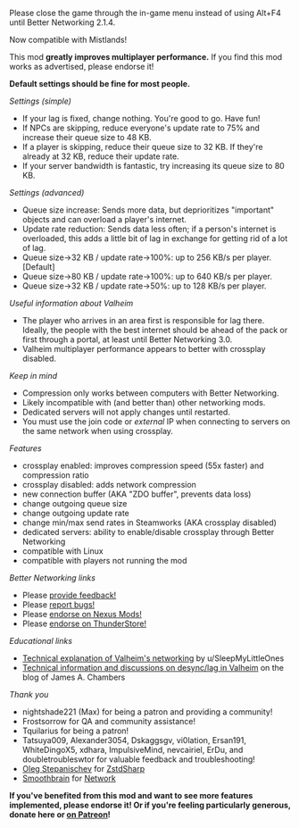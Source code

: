 Please close the game through the in-game menu instead of using Alt+F4 until Better Networking 2.1.4.

Now compatible with Mistlands!

This mod **greatly improves multiplayer performance.** If you find this mod works as advertised, please endorse it!

**Default settings should be fine for most people.**

_Settings (simple)_

* If your lag is fixed, change nothing. You're good to go. Have fun!
* If NPCs are skipping, reduce everyone's update rate to 75% and increase their queue size to 48 KB.
* If a player is skipping, reduce their queue size to 32 KB. If they're already at 32 KB, reduce their update rate.
* If your server bandwidth is fantastic, try increasing its queue size to 80 KB.

_Settings (advanced)_

* Queue size increase: Sends more data, but deprioritizes "important" objects and can overload a player's internet.
* Update rate reduction: Sends data less often; if a person's internet is overloaded, this adds a little bit of lag in exchange for getting rid of a lot of lag.
* Queue size->32 KB / update rate->100%: up to 256 KB/s per player. [Default]
* Queue size->80 KB / update rate->100%: up to 640 KB/s per player.
* Queue size->32 KB / update rate->50%: up to 128 KB/s per player.

_Useful information about Valheim_

* The player who arrives in an area first is responsible for lag there. Ideally, the people with the best internet should be ahead of the pack or first through a portal, at least until Better Networking 3.0.
* Valheim multiplayer performance appears to better with crossplay disabled.

_Keep in mind_

* Compression only works between computers with Better Networking.
* Likely incompatible with (and better than) other networking mods.
* Dedicated servers will not apply changes until restarted.
* You must use the join code or *external* IP when connecting to servers on the same network when using crossplay.

_Features_

* crossplay enabled: improves compression speed (55x faster) and compression ratio
* crossplay disabled: adds network compression
* new connection buffer (AKA "ZDO buffer", prevents data loss)
* change outgoing queue size
* change outgoing update rate
* change min/max send rates in Steamworks (AKA crossplay disabled)
* dedicated servers: ability to enable/disable crossplay through Better Networking
* compatible with Linux
* compatible with players not running the mod

_Better Networking links_

* Please [provide feedback!](https://www.nexusmods.com/valheim/mods/1570?tab=posts)
* Please [report bugs!](https://www.nexusmods.com/valheim/mods/1570?tab=bugs)
* Please [endorse on Nexus Mods!](https://www.nexusmods.com/valheim/mods/1570)
* Please [endorse on ThunderStore!](https://valheim.thunderstore.io/package/CW_Jesse/BetterNetworking_Valheim/)

_Educational links_

* [Technical explanation of Valheim's networking](https://redd.it/mga1iw) by u/SleepMyLittleOnes
* [Technical information and discussions on desync/lag in Valheim](https://jamesachambers.com/revisiting-fixing-valheim-lag-modifying-send-receive-limits/) on the blog of James A. Chambers

_Thank you_

* nightshade221 (Max) for being a patron and providing a community!
* Frostsorrow for QA and community assistance!
* Tquilarius for being a patron!
* Tatsuya009, Alexander3054, Dskaggsgv, vi0lation, Ersan191, WhiteDingoX5, xdhara, ImpulsiveMind, nevcairiel, ErDu, and doubletroubleswtor for valuable feedback and troubleshooting!
* [Oleg Stepanischev](https://github.com/oleg-st) for [ZstdSharp](https://github.com/oleg-st/ZstdSharp)
* [Smoothbrain](https://valheim.thunderstore.io/package/Smoothbrain/) for [Network](https://valheim.thunderstore.io/package/Smoothbrain/Network/)

**If you've benefited from this mod and want to see more features implemented, please endorse it! Or if you're feeling particularly generous, donate here or [on Patreon](https://www.patreon.com/CW_Jesse)!**